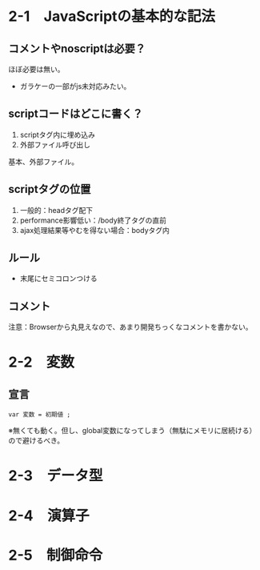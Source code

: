 # 2-1　JavaScriptの基本的な記法

## コメントやnoscriptは必要？

ほぼ必要は無い。

- ガラケーの一部がjs未対応みたい。

## scriptコードはどこに書く？

1. scriptタグ内に埋め込み
1. 外部ファイル呼び出し

基本、外部ファイル。

## scriptタグの位置

1. 一般的：headタグ配下
1. performance影響低い：/body終了タグの直前
1. ajax処理結果等やむを得ない場合：bodyタグ内

## ルール

- 末尾にセミコロンつける

## コメント

注意：Browserから丸見えなので、あまり開発ちっくなコメントを書かない。

# 2-2　変数

## 宣言

`var 変数 = 初期値 ;`

※無くても動く。但し、global変数になってしまう（無駄にメモリに居続ける）ので避けるべき。




# 2-3　データ型

# 2-4　演算子

# 2-5　制御命令
